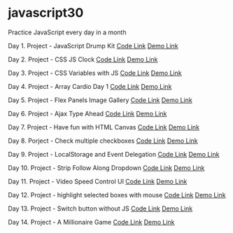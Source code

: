 # javascript30
Practice JavaScript every day in a month

Day 1. Project - JavaScript Drump Kit
[Code Link](https://github.com/daihuaye/javascript30/tree/01---JavaScript-Drum-Kit)
[Demo Link](https://foregoing-freeze.glitch.me/)

Day 2. Project - CSS JS Clock
[Code Link](https://github.com/daihuaye/javascript30/tree/02-CSS-JS-Clock)
[Demo Link](https://secret-protest.glitch.me/)

Day 3. Project - CSS Variables with JS
[Code Link](https://github.com/daihuaye/javascript30/tree/03-update-css-variables-with-js)
[Demo Link](https://mature-whip.glitch.me/)

Day 4. Project - Array Cardio Day 1
[Code Link](https://github.com/daihuaye/javascript30/tree/04-array-cardio-1)
[Demo Link](https://accidental-hacksaw.glitch.me/)

Day 5. Project - Flex Panels Image Gallery
[Code Link](https://github.com/daihuaye/javascript30/tree/05-flex-panels-image-gallery)
[Demo Link](https://surf-jail.glitch.me/)

Day 6. Project - Ajax Type Ahead
[Code Link](https://github.com/daihuaye/javascript30/tree/06-ajax-type-ahead)
[Demo Link](https://odd-subway.glitch.me/)

Day 7. Project - Have fun with HTML Canvas
[Code Link](https://github.com/daihuaye/javascript30/tree/07-fun-with-html-canvas)
[Demo Link](https://equable-cylinder.glitch.me/)

Day 8. Porject - Check multiple checkboxes
[Code Link](https://github.com/daihuaye/javascript30/tree/08-check-multiple-checkboxes)
[Demo Link](https://adaptable-hisser.glitch.me/)

Day 9. Project - LocalStorage and Event Delegation
[Code Link](https://github.com/daihuaye/javascript30/tree/09-LocalStorage-and-Event-Delegation)
[Demo Link](https://abrupt-crawdad.glitch.me/)

Day 10. Project - Strip Follow Along Dropdown
[Code Link](https://github.com/daihuaye/javascript30/tree/10-strip-follow-along-dropdown)
[Demo Link](https://six-leather.glitch.me/)

Day 11. Project - Video Speed Control UI
[Code Link](https://github.com/daihuaye/javascript30/tree/11-video-rate-control-ui)
[Demo Link](https://puffy-protocol.glitch.me/)

Day 12. Project - highlight selected boxes with mouse
[Code Link](https://github.com/daihuaye/javascript30/tree/12-dragable-highlight-boxes)
[Demo Link](https://secretive-hexagon.glitch.me/)

Day 13. Project - Switch button without JS
[Code Link](https://github.com/daihuaye/javascript30/tree/13-switch-button-without-js)
[Demo Link](https://fast-cannon.glitch.me/)

Day 14. Project - A Millionaire Game
[Code Link](https://github.com/daihuaye/javascript30/tree/14-a-millionaire-game)
[Demo Link](https://bubble-operation.glitch.me/)
